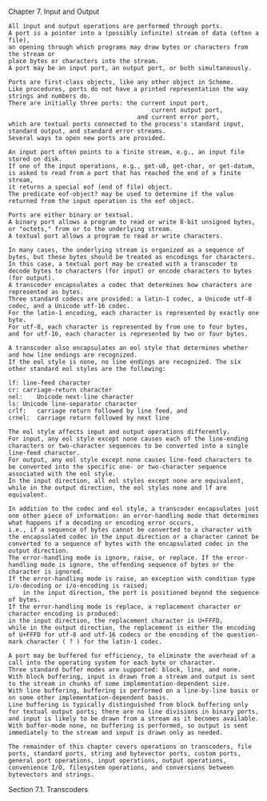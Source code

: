 Chapter 7. Input and Output

    All input and output operations are performed through ports. 
    A port is a pointer into a (possibly infinite) stream of data (often a file), 
    an opening through which programs may draw bytes or characters from the stream or 
    place bytes or characters into the stream. 
    A port may be an input port, an output port, or both simultaneously.

    Ports are first-class objects, like any other object in Scheme. 
    Like procedures, ports do not have a printed representation the way strings and numbers do. 
    There are initially three ports: the current input port, 
                                            current output port, 
                                        and current error port, 
    which are textual ports connected to the process's standard input, standard output, and standard error streams. 
    Several ways to open new ports are provided.

    An input port often points to a finite stream, e.g., an input file stored on disk. 
    If one of the input operations, e.g., get-u8, get-char, or get-datum, is asked to read from a port that has reached the end of a finite stream, 
    it returns a special eof (end of file) object. 
    The predicate eof-object? may be used to determine if the value returned from the input operation is the eof object.

    Ports are either binary or textual. 
    A binary port allows a program to read or write 8-bit unsigned bytes, or "octets," from or to the underlying stream. 
    A textual port allows a program to read or write characters.

    In many cases, the underlying stream is organized as a sequence of bytes, but these bytes should be treated as encodings for characters. 
    In this case, a textual port may be created with a transcoder to decode bytes to characters (for input) or encode characters to bytes (for output). 
    A transcoder encapsulates a codec that determines how characters are represented as bytes. 
    Three standard codecs are provided: a latin-1 codec, a Unicode utf-8 codec, and a Unicode utf-16 codec. 
    For the latin-1 encoding, each character is represented by exactly one byte. 
    For utf-8, each character is represented by from one to four bytes, 
    and for utf-16, each character is represented by two or four bytes.

    A transcoder also encapsulates an eol style that determines whether and how line endings are recognized. 
    If the eol style is none, no line endings are recognized. The six other standard eol styles are the following:

    lf:	line-feed character
    cr:	carriage-return character
    nel:	Unicode next-line character
    ls:	Unicode line-separator character
    crlf:	carriage return followed by line feed, and
    crnel:	carriage return followed by next line

    The eol style affects input and output operations differently. 
    For input, any eol style except none causes each of the line-ending characters or two-character sequences to be converted into a single line-feed character. 
    For output, any eol style except none causes line-feed characters to be converted into the specific one- or two-character sequence associated with the eol style. 
    In the input direction, all eol styles except none are equivalent, while in the output direction, the eol styles none and lf are equivalent.

    In addition to the codec and eol style, a transcoder encapsulates just one other piece of information: an error-handling mode that determines what happens if a decoding or encoding error occurs, 
    i.e., if a sequence of bytes cannot be converted to a character with the encapsulated codec in the input direction or a character cannot be converted to a sequence of bytes with the encapsulated codec in the output direction. 
    The error-handling mode is ignore, raise, or replace. If the error-handling mode is ignore, the offending sequence of bytes or the character is ignored. 
    If the error-handling mode is raise, an exception with condition type i/o-decoding or i/o-encoding is raised; 
        in the input direction, the port is positioned beyond the sequence of bytes. 
    If the error-handling mode is replace, a replacement character or character encoding is produced: 
    in the input direction, the replacement character is U+FFFD, 
    while in the output direction, the replacement is either the encoding of U+FFFD for utf-8 and utf-16 codecs or the encoding of the question-mark character ( ? ) for the latin-1 codec.

    A port may be buffered for efficiency, to eliminate the overhead of a call into the operating system for each byte or character. 
    Three standard buffer modes are supported: block, line, and none. 
    With block buffering, input is drawn from a stream and output is sent to the stream in chunks of some implementation-dependent size. 
    With line buffering, buffering is performed on a line-by-line basis or on some other implementation-dependent basis. 
    Line buffering is typically distinguished from block buffering only for textual output ports; there are no line divisions in binary ports, and input is likely to be drawn from a stream as it becomes available. 
    With buffer-mode none, no buffering is performed, so output is sent immediately to the stream and input is drawn only as needed.

    The remainder of this chapter covers operations on transcoders, file ports, standard ports, string and bytevector ports, custom ports, general port operations, input operations, output operations, 
    convenience I/O, filesystem operations, and conversions between bytevectors and strings.

  Section 7.1. Transcoders


